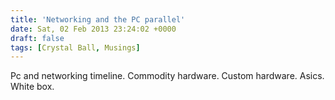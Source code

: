 ```yaml
---
title: 'Networking and the PC parallel'
date: Sat, 02 Feb 2013 23:24:02 +0000
draft: false
tags: [Crystal Ball, Musings]
---
```


Pc and networking timeline. Commodity hardware. Custom hardware. Asics. White box.